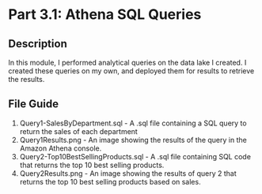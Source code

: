 # Part 3.1: Athena SQL Queries
## Description
In this module, I performed analytical queries on the data lake I created. I created these queries on my own, and deployed them for results to retrieve the results.

## File Guide
1. Query1-SalesByDepartment.sql - A .sql file containing a SQL query to return the sales of each department
2. Query1Results.png - An image showing the results of the query in the Amazon Athena console.
3. Query2-Top10BestSellingProducts.sql - A .sql file containing SQL code that returns the top 10 best selling products.
4. Query2Results.png - An image showing the results of query 2 that returns the top 10 best selling products based on sales.
